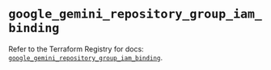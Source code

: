 # `google_gemini_repository_group_iam_binding`

Refer to the Terraform Registry for docs: [`google_gemini_repository_group_iam_binding`](https://registry.terraform.io/providers/hashicorp/google-beta/6.28.0/docs/resources/google_gemini_repository_group_iam_binding).
